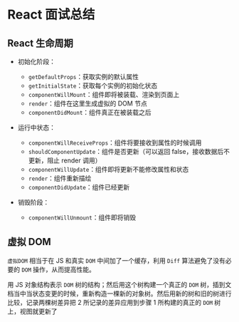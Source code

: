 # React 面试总结

## React 生命周期

+ 初始化阶段：

  + `getDefaultProps`：获取实例的默认属性
  + `getInitialState`：获取每个实例的初始化状态
  + `componentWillMount`：组件即将被装载、渲染到页面上
  + `render`：组件在这里生成虚拟的 DOM 节点
  + `componentDidMount`：组件真正在被装载之后

+ 运行中状态：

  + `componentWillReceiveProps`：组件将要接收到属性的时候调用
  + `shouldComponentUpdate`：组件是否更新（可以返回 false，接收数据后不更新，阻止 render 调用）
  + `componentWillUpdate`：组件即将更新不能修改属性和状态
  + `render`：组件重新描绘
  + `componentDidUpdate`：组件已经更新

+ 销毁阶段：

  + `componentWillUnmount`：组件即将销毁

## 虚拟 DOM

`虚拟DOM` 相当于在 JS 和真实 `DOM` 中间加了一个缓存，利用 `Diff` 算法避免了没有必要的 `DOM` 操作，从而提高性能。

用 JS 对象结构表示 `DOM` 树的结构；然后用这个树构建一个真正的 `DOM` 树，插到文档当中当状态变更的时候，重新构造一棵新的对象树。然后用新的树和旧的树进行比较，记录两棵树差异把 2 所记录的差异应用到步骤 1 所构建的真正的 `DOM` 树上，视图就更新了

